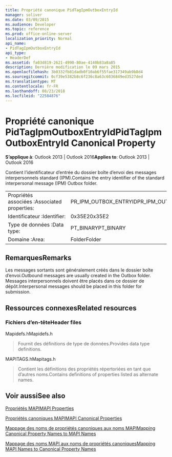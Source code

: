 ```yaml
---
title: Propriété canonique PidTagIpmOutboxEntryId
manager: soliver
ms.date: 03/09/2015
ms.audience: Developer
ms.topic: reference
ms.prod: office-online-server
localization_priority: Normal
api_name:
- PidTagIpmOutboxEntryId
api_type:
- HeaderDef
ms.assetid: fa03d819-2621-4990-80ae-4140b83a8a85
description: Dernière modification le 09 mars 2015
ms.openlocfilehash: 3b0332fb81dadb0f10ab6f55fae317349ab9b8d4
ms.sourcegitcommit: 0cf39e5382b8c6f236c8a63c6036849ed3527ded
ms.translationtype: MT
ms.contentlocale: fr-FR
ms.lasthandoff: 08/23/2018
ms.locfileid: "22584876"
---
```

# <a name="pidtagipmoutboxentryid-canonical-property"></a><span data-ttu-id="f39cb-103">Propriété canonique PidTagIpmOutboxEntryId</span><span class="sxs-lookup"><span data-stu-id="f39cb-103">PidTagIpmOutboxEntryId Canonical Property</span></span>

  
  
<span data-ttu-id="f39cb-104">**S’applique à**: Outlook 2013 | Outlook 2016</span><span class="sxs-lookup"><span data-stu-id="f39cb-104">**Applies to**: Outlook 2013 | Outlook 2016</span></span> 
  
<span data-ttu-id="f39cb-105">Contient l’identificateur d’entrée du dossier boîte d’envoi des messages interpersonnels standard (IPM).</span><span class="sxs-lookup"><span data-stu-id="f39cb-105">Contains the entry identifier of the standard interpersonal message (IPM) Outbox folder.</span></span> 
  
|||
|:-----|:-----|
|<span data-ttu-id="f39cb-106">Propriétés associées :</span><span class="sxs-lookup"><span data-stu-id="f39cb-106">Associated properties:</span></span>  <br/> |<span data-ttu-id="f39cb-107">PR_IPM_OUTBOX_ENTRYID</span><span class="sxs-lookup"><span data-stu-id="f39cb-107">PR_IPM_OUTBOX_ENTRYID</span></span>  <br/> |
|<span data-ttu-id="f39cb-108">Identificateur :</span><span class="sxs-lookup"><span data-stu-id="f39cb-108">Identifier:</span></span>  <br/> |<span data-ttu-id="f39cb-109">0x35E2</span><span class="sxs-lookup"><span data-stu-id="f39cb-109">0x35E2</span></span>  <br/> |
|<span data-ttu-id="f39cb-110">Type de données :</span><span class="sxs-lookup"><span data-stu-id="f39cb-110">Data type:</span></span>  <br/> |<span data-ttu-id="f39cb-111">PT_BINARY</span><span class="sxs-lookup"><span data-stu-id="f39cb-111">PT_BINARY</span></span>  <br/> |
|<span data-ttu-id="f39cb-112">Domaine :</span><span class="sxs-lookup"><span data-stu-id="f39cb-112">Area:</span></span>  <br/> |<span data-ttu-id="f39cb-113">Folder</span><span class="sxs-lookup"><span data-stu-id="f39cb-113">Folder</span></span>  <br/> |
   
## <a name="remarks"></a><span data-ttu-id="f39cb-114">Remarques</span><span class="sxs-lookup"><span data-stu-id="f39cb-114">Remarks</span></span>

<span data-ttu-id="f39cb-115">Les messages sortants sont généralement créés dans le dossier boîte d’envoi.</span><span class="sxs-lookup"><span data-stu-id="f39cb-115">Outbound messages are usually created in the Outbox folder.</span></span> <span data-ttu-id="f39cb-116">Messages interpersonnels doivent être placés dans ce dossier de dépôt.</span><span class="sxs-lookup"><span data-stu-id="f39cb-116">Interpersonal messages should be placed in this folder for submission.</span></span> 
  
## <a name="related-resources"></a><span data-ttu-id="f39cb-117">Ressources connexes</span><span class="sxs-lookup"><span data-stu-id="f39cb-117">Related resources</span></span>

### <a name="header-files"></a><span data-ttu-id="f39cb-118">Fichiers d’en-tête</span><span class="sxs-lookup"><span data-stu-id="f39cb-118">Header files</span></span>

<span data-ttu-id="f39cb-119">Mapidefs.h</span><span class="sxs-lookup"><span data-stu-id="f39cb-119">Mapidefs.h</span></span>
  
> <span data-ttu-id="f39cb-120">Fournit des définitions de type de données.</span><span class="sxs-lookup"><span data-stu-id="f39cb-120">Provides data type definitions.</span></span>
    
<span data-ttu-id="f39cb-121">MAPITAGS.h</span><span class="sxs-lookup"><span data-stu-id="f39cb-121">Mapitags.h</span></span>
  
> <span data-ttu-id="f39cb-122">Contient les définitions des propriétés répertoriées en tant que d’autres noms.</span><span class="sxs-lookup"><span data-stu-id="f39cb-122">Contains definitions of properties listed as alternate names.</span></span>
    
## <a name="see-also"></a><span data-ttu-id="f39cb-123">Voir aussi</span><span class="sxs-lookup"><span data-stu-id="f39cb-123">See also</span></span>



[<span data-ttu-id="f39cb-124">Propriétés MAPI</span><span class="sxs-lookup"><span data-stu-id="f39cb-124">MAPI Properties</span></span>](mapi-properties.md)
  
[<span data-ttu-id="f39cb-125">Propriétés canoniques MAPI</span><span class="sxs-lookup"><span data-stu-id="f39cb-125">MAPI Canonical Properties</span></span>](mapi-canonical-properties.md)
  
[<span data-ttu-id="f39cb-126">Mappage des noms de propriétés canoniques aux noms MAPI</span><span class="sxs-lookup"><span data-stu-id="f39cb-126">Mapping Canonical Property Names to MAPI Names</span></span>](mapping-canonical-property-names-to-mapi-names.md)
  
[<span data-ttu-id="f39cb-127">Mappage des noms MAPI aux noms de propriétés canoniques</span><span class="sxs-lookup"><span data-stu-id="f39cb-127">Mapping MAPI Names to Canonical Property Names</span></span>](mapping-mapi-names-to-canonical-property-names.md)

